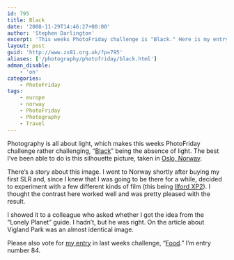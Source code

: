 ```yaml
---
id: 795
title: Black
date: '2008-11-29T14:46:27+00:00'
author: 'Stephen Darlington'
excerpt: 'This weeks PhotoFriday challenge is "Black." Here is my entry.'
layout: post
guid: 'http://www.zx81.org.uk/?p=795'
aliases: ['/photography/photofriday/black.html']
adman_disable:
    - 'on'
categories:
    - PhotoFriday
tags:
    - europe
    - norway
    - PhotoFriday
    - Photography
    - Travel
---
```


Photography is all about light, which makes this weeks PhotoFriday challenge rather challenging, “[Black](http://www.photofriday.com/archives/challenge/000829.php)” being the absence of light. The best I’ve been able to do is this silhouette picture, taken in [Oslo, Norway](http://www.zx81.org.uk/travel/norway.html).

There’s a story about this image. I went to Norway shortly after buying my first SLR and, since I knew that I was going to be there for a while, decided to experiment with a few different kinds of film (this being [Ilford XP2](http://www.ilfordphoto.com/products/product.asp?n=11)). I thought the contrast here worked well and was pretty pleased with the result.

I showed it to a colleague who asked whether I got the idea from the “Lonely Planet” guide. I hadn’t, but he was right. On the article about Vigland Park was an almost identical image.

Please also vote for [my entry](http://www.zx81.org.uk/photography/photofriday/food.html) in last weeks challenge, “[Food](http://www.photofriday.com/linkviewer.php?id=827).” I’m entry number 84.